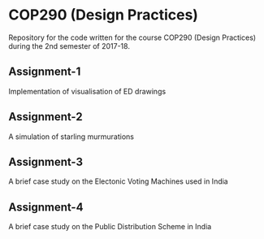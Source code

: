 # COP290 (Design Practices)
Repository for the code written for the course COP290 (Design Practices) during the 2nd semester of 2017-18. 

## Assignment-1
Implementation of visualisation of ED drawings

## Assignment-2
A simulation of starling murmurations

## Assignment-3
A brief case study on the Electonic Voting Machines used in India

## Assignment-4
A brief case study on the Public Distribution Scheme in India

